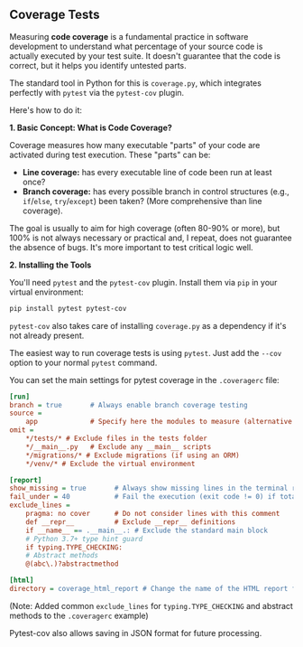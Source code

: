 ## Coverage Tests

Measuring **code coverage** is a fundamental practice in software development to understand what percentage of your source code is actually executed by your test suite. It doesn't guarantee that the code is correct, but it helps you identify untested parts.

The standard tool in Python for this is `coverage.py`, which integrates perfectly with `pytest` via the `pytest-cov` plugin.

Here's how to do it:

**1. Basic Concept: What is Code Coverage?**

Coverage measures how many executable "parts" of your code are activated during test execution. These "parts" can be:

  - **Line coverage:** has every executable line of code been run at least once?
  - **Branch coverage:** has every possible branch in control structures (e.g., `if`/`else`, `try`/`except`) been taken? (More comprehensive than line coverage).

The goal is usually to aim for high coverage (often 80-90% or more), but 100% is not always necessary or practical and, I repeat, does not guarantee the absence of bugs. It's more important to test critical logic well.

**2. Installing the Tools**

You'll need `pytest` and the `pytest-cov` plugin. Install them via `pip` in your virtual environment:

```bash
pip install pytest pytest-cov
```

`pytest-cov` also takes care of installing `coverage.py` as a dependency if it's not already present.

The easiest way to run coverage tests is using `pytest`. Just add the `--cov` option to your normal `pytest` command.

You can set the main settings for pytest coverage in the `.coveragerc` file:

```ini
[run]
branch = true       # Always enable branch coverage testing
source =
    app             # Specify here the modules to measure (alternative to --cov)
omit =
    */tests/* # Exclude files in the tests folder
    */__main__.py   # Exclude any __main__ scripts
    */migrations/* # Exclude migrations (if using an ORM)
    */venv/* # Exclude the virtual environment

[report]
show_missing = true       # Always show missing lines in the terminal report
fail_under = 40           # Fail the execution (exit code != 0) if total coverage is < 40%
exclude_lines =
    pragma: no cover      # Do not consider lines with this comment
    def __repr__          # Exclude __repr__ definitions
    if __name__ == .__main__.: # Exclude the standard main block
    # Python 3.7+ type hint guard
    if typing.TYPE_CHECKING:
    # Abstract methods
    @(abc\.)?abstractmethod

[html]
directory = coverage_html_report # Change the name of the HTML report folder
```

(Note: Added common `exclude_lines` for `typing.TYPE_CHECKING` and abstract methods to the `.coveragerc` example)

Pytest-cov also allows saving in JSON format for future processing.

